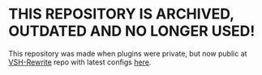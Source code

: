 # THIS REPOSITORY IS ARCHIVED, OUTDATED AND NO LONGER USED!

This repository was made when plugins were private, but now public at [VSH-Rewrite](https://github.com/redsunservers/VSH-Rewrite) repo with latest configs [here](https://github.com/redsunservers/VSH-Rewrite/tree/master/addons/sourcemod/configs/vsh).
